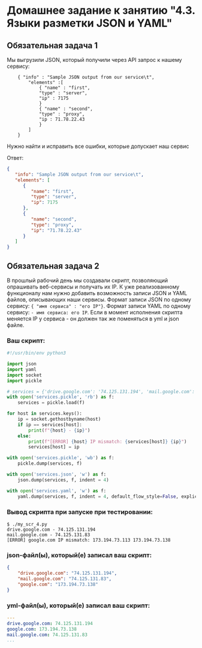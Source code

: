 # Домашнее задание к занятию "4.3. Языки разметки JSON и YAML"

## Обязательная задача 1
Мы выгрузили JSON, который получили через API запрос к нашему сервису:
```
    { "info" : "Sample JSON output from our service\t",
        "elements" :[
            { "name" : "first",
            "type" : "server",
            "ip" : 7175 
            }
            { "name" : "second",
            "type" : "proxy",
            "ip : 71.78.22.43
            }
        ]
    }
```
  Нужно найти и исправить все ошибки, которые допускает наш сервис

Ответ:
```json
{
   "info": "Sample JSON output from our service\t",
   "elements": [
      {
         "name": "first",
         "type": "server",
         "ip": 7175
      },
      {
         "name": "second",
         "type": "proxy",
         "ip": "71.78.22.43"
      }
   ]
}
```
## Обязательная задача 2
В прошлый рабочий день мы создавали скрипт, позволяющий опрашивать веб-сервисы и получать их IP. К уже реализованному функционалу нам нужно добавить возможность записи JSON и YAML файлов, описывающих наши сервисы. Формат записи JSON по одному сервису: `{ "имя сервиса" : "его IP"}`. Формат записи YAML по одному сервису: `- имя сервиса: его IP`. Если в момент исполнения скрипта меняется IP у сервиса - он должен так же поменяться в yml и json файле.

### Ваш скрипт:
```python
#!/usr/bin/env python3

import json
import yaml
import socket
import pickle

# services = {'drive.google.com': '74.125.131.194', 'mail.google.com': '64.233.165.18', 'google.com': '64.233.163.100'}
with open('services.pickle', 'rb') as f:
    services = pickle.load(f)

for host in services.keys():
    ip = socket.gethostbyname(host)
    if ip == services[host]:
        print(f"{host} - {ip}")
    else:
        print(f"[ERROR] {host} IP mismatch: {services[host]} {ip}")
        services[host] = ip

with open('services.pickle', 'wb') as f:
    pickle.dump(services, f)

with open('services.json', 'w') as f:
    json.dump(services, f, indent = 4)

with open('services.yaml', 'w') as f:
    yaml.dump(services, f, indent = 4, default_flow_style=False, explicit_start=True, explicit_end=True)
```

### Вывод скрипта при запуске при тестировании:
```
$ ./my_scr_4.py
drive.google.com - 74.125.131.194
mail.google.com - 74.125.131.83
[ERROR] google.com IP mismatch: 173.194.73.113 173.194.73.138
```

### json-файл(ы), который(е) записал ваш скрипт:
```json
{
    "drive.google.com": "74.125.131.194",
    "mail.google.com": "74.125.131.83",
    "google.com": "173.194.73.138"
}
```

### yml-файл(ы), который(е) записал ваш скрипт:
```yaml
---
drive.google.com: 74.125.131.194
google.com: 173.194.73.138
mail.google.com: 74.125.131.83
...

```